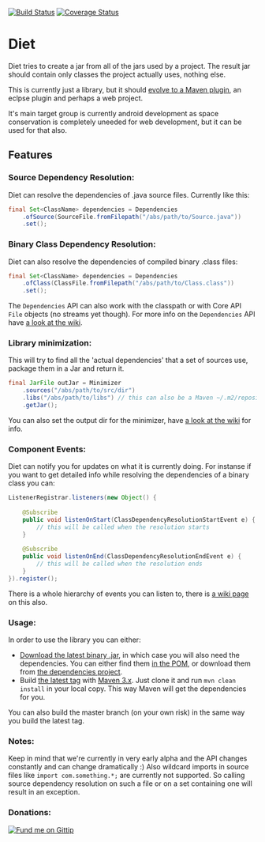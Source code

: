 [![Build Status](https://travis-ci.org/Codarama/Diet.svg?branch=master)](https://travis-ci.org/Codarama/Diet)
[![Coverage Status](https://coveralls.io/repos/Codarama/Diet/badge.png)](https://coveralls.io/r/Codarama/Diet)

Diet
======

Diet tries to create a jar from all of the jars used by a project.
The result jar should contain only classes the project actually uses, nothing else.

This is currently just a library, but it should [evolve to a Maven plugin](https://github.com/amaranthius/facade-maven), an eclpse plugin and perhaps a web project.

It's main target group is currently android development as space conservation is completely uneeded for web development, but it can be used for that also.

## Features

### Source Dependency Resolution:

Diet can resolve the dependencies of .java source files. 
Currently like this:

```java
final Set<ClassName> dependencies = Dependencies
    .ofSource(SourceFile.fromFilepath("/abs/path/to/Source.java"))
    .set();
```

### Binary Class Dependency Resolution:

Diet can also resolve the dependencies of compiled binary .class files:

```java
final Set<ClassName> dependencies = Dependencies
    .ofClass(ClassFile.fromFilepath("/abs/path/to/Class.class"))
    .set();
```

The `Dependencies` API can also work with the classpath or with Core API `File` objects (no streams yet though).
For more info on the `Dependencies` API have [a look at the wiki](https://github.com/ayld/Facade/wiki/Dependencies-API).

### Library minimization:

This will try to find all the 'actual dependencies' that a set of sources use, package them in a Jar and return it.

```java
final JarFile outJar = Minimizer
    .sources("/abs/path/to/src/dir")
    .libs("/abs/path/to/libs") // this can also be a Maven ~/.m2/repository
    .getJar();
```

You can also set the output dir for the minimizer, have [a look at the wiki](https://github.com/ayld/Facade/wiki/Library-Minimization) for info.

### Component Events:

Diet can notify you for updates on what it is currently doing. For instanse if you want to get detailed info while 
resolving the dependencies of a binary class you can:

```java
ListenerRegistrar.listeners(new Object() {
			
    @Subscribe
	public void listenOnStart(ClassDependencyResolutionStartEvent e) {
	    // this will be called when the resolution starts
	}
			
	@Subscribe
	public void listenOnEnd(ClassDependencyResolutionEndEvent e) {
	    // this will be called when the resolution ends
	}
}).register();
```

There is a whole hierarchy of events you can listen to, there is [a wiki page](https://github.com/ayld/Facade/wiki/Component-Events-and-Listeners) on this also.

### Usage:

In order to use the library you can either:

 * [Download the latest binary .jar](https://github.com/codarama/Diet/releases/tag/v0.6-alpha.1),
in which case you will also need the dependencies. You can either find them [in the POM](https://github.com/ayld/Facade/blob/master/pom.xml),
or download them from [the dependencies project](https://github.com/ayld/facade-dependencies).
 * Build [the latest tag](https://github.com/codarama/Diet/releases/tag/v0.6-alpha.1) with [Maven 3.x](http://maven.apache.org/). Just
clone it and run `mvn clean install` in your local copy. This way Maven will get the dependencies for you.

You can also build the master branch (on your own risk) in the same way you build the latest tag.

### Notes:

Keep in mind that we're currently in very early alpha and the API changes constantly and can change dramatically :)
Also wildcard imports in source files like `import com.something.*;` are currently not supported. So calling source
dependency resolution on such a file or on a set containing one will result in an exception.

### Donations:

[![Fund me on Gittip](https://raw.github.com/gittip/www.gittip.com/master/www/assets/gittip.png)](https://www.gittip.com/ayld/ "Fund me on Gittip")
